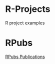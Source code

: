 # R-Projects
R project examples

# RPubs
[RPubs Publications](https://rpubs.com/marcelocostamagna/)

